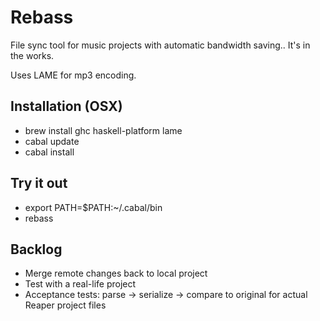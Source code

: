 Rebass
======

File sync tool  for music projects with automatic bandwidth saving.. It's in the works.

Uses LAME for mp3 encoding.

Installation (OSX)
------------------

- brew install ghc haskell-platform lame
- cabal update
- cabal install

Try it out
---------- 

- export PATH=$PATH:~/.cabal/bin
- rebass

Backlog
-------

- Merge remote changes back to local project
- Test with a real-life project
- Acceptance tests: parse -> serialize -> compare to original for actual Reaper project files
